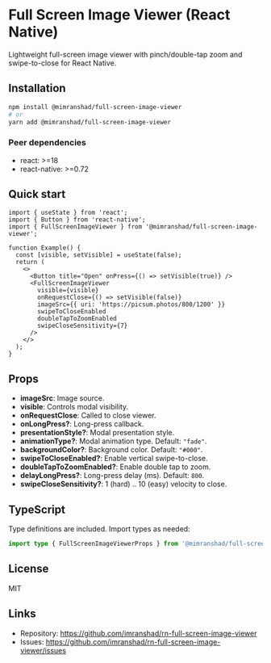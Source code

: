 # Full Screen Image Viewer (React Native)

Lightweight full-screen image viewer with pinch/double-tap zoom and swipe-to-close for React Native.

## Installation

```bash
npm install @mimranshad/full-screen-image-viewer
# or
yarn add @mimranshad/full-screen-image-viewer
```

### Peer dependencies
- react: >=18
- react-native: >=0.72

## Quick start

```tsx
import { useState } from 'react';
import { Button } from 'react-native';
import { FullScreenImageViewer } from '@mimranshad/full-screen-image-viewer';

function Example() {
  const [visible, setVisible] = useState(false);
  return (
    <>
      <Button title="Open" onPress={() => setVisible(true)} />
      <FullScreenImageViewer
        visible={visible}
        onRequestClose={() => setVisible(false)}
        imageSrc={{ uri: 'https://picsum.photos/800/1200' }}
        swipeToCloseEnabled
        doubleTapToZoomEnabled
        swipeCloseSensitivity={7}
      />
    </>
  );
}
```

## Props

- **imageSrc**: Image source.
- **visible**: Controls modal visibility.
- **onRequestClose**: Called to close viewer.
- **onLongPress?**: Long-press callback.
- **presentationStyle?**: Modal presentation style.
- **animationType?**: Modal animation type. Default: `"fade"`.
- **backgroundColor?**: Background color. Default: `"#000"`.
- **swipeToCloseEnabled?**: Enable vertical swipe-to-close.
- **doubleTapToZoomEnabled?**: Enable double tap to zoom.
- **delayLongPress?**: Long-press delay (ms). Default: `800`.
- **swipeCloseSensitivity?**: 1 (hard) .. 10 (easy) velocity to close.

## TypeScript
Type definitions are included. Import types as needed:

```ts
import type { FullScreenImageViewerProps } from '@mimranshad/full-screen-image-viewer';
```

## License

MIT

## Links
- Repository: https://github.com/imranshad/rn-full-screen-image-viewer
- Issues: https://github.com/imranshad/rn-full-screen-image-viewer/issues